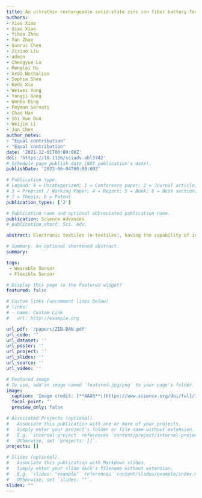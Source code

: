 ```yaml
---
title: An ultrathin rechargeable solid-state zinc ion fiber battery for electronic textiles
authors: 
- Xiao Xiao
- Xiao Xiao 
- Yihao Zhou
- Xun Zhao
- Guorui Chen
- Zixiao Liu
- admin
- Chengyue Lu
- Menglei Hu
- Ardo Nashalian
- Sophia Shen
- Kedi Xie
- Weiwei Yang
- Yongji Gong
- Wenbo Ding
- Peyman Servati
- Chao Han
- Shi Xue Dou
- Weijie Li
- Jun Chen
author_notes:
- "Equal contribution"
- "Equal contribution"
date: '2021-12-01T00:00:00Z'
doi: 'https://10.1126/sciadv.abl3742'
# Schedule page publish date (NOT publication's date).
publishDate: '2022-06-04T00:00:00Z'

# Publication type.
# Legend: 0 = Uncategorized; 1 = Conference paper; 2 = Journal article;
# 3 = Preprint / Working Paper; 4 = Report; 5 = Book; 6 = Book section;
# 7 = Thesis; 8 = Patent
publication_types: ['2']

# Publication name and optional abbreviated publication name.
publication: Science Advances
# publication_short: Sci. Adv.

abstract: Electronic textiles (e-textiles), having the capability of interacting with the human body and surroundings, are changing our everyday life in fundamental and meaningful ways. Yet, the expansion of the field of e-textiles is still limited by the lack of stable and biocompatible power sources with aesthetic designs. Here, we report a rechargeable solid-state Zn/MnO2 fiber battery with stable cyclic performance exceeding 500 hours while maintaining 98.0% capacity after more than 1000 charging/recharging cycles. The mechanism of the high electrical and mechanical performance due to the graphene oxide–embedded polyvinyl alcohol hydrogel electrolytes was rationalized by Monte Carlo simulation and finite element analysis. With a collection of key features including thin, light weight, economic, and biocompatible as well as high energy density, the Zn/MnO2 fiber battery could seamlessly be integrated into a multifunctional on-body e-textile, which provides a stable power unit for continuous and simultaneous heart rate, temperature, humidity, and altitude monitoring.

# Summary. An optional shortened abstract.
summary: 

tags:
 - Wearable Sensor
 - Flexible Sensor

# Display this page in the Featured widget?
featured: false

# Custom links (uncomment lines below)
# links:
# - name: Custom Link
#   url: http://example.org

url_pdf: '/papers/ZIB-BAN.pdf'
url_code: ''
url_dataset: ''
url_poster: ''
url_project: ''
url_slides: ''
url_source: ''
url_video: ''

# Featured image
# To use, add an image named `featured.jpg/png` to your page's folder.
image:
  caption: 'Image credit: [**AAAS**](https://www.science.org/doi/full/10.1126/sciadv.abl3742)'
  focal_point: ''
  preview_only: false

# Associated Projects (optional).
#   Associate this publication with one or more of your projects.
#   Simply enter your project's folder or file name without extension.
#   E.g. `internal-project` references `content/project/internal-project/index.md`.
#   Otherwise, set `projects: []`.
projects: []

# Slides (optional).
#   Associate this publication with Markdown slides.
#   Simply enter your slide deck's filename without extension.
#   E.g. `slides: "example"` references `content/slides/example/index.md`.
#   Otherwise, set `slides: ""`.
slides: ""
---
```

